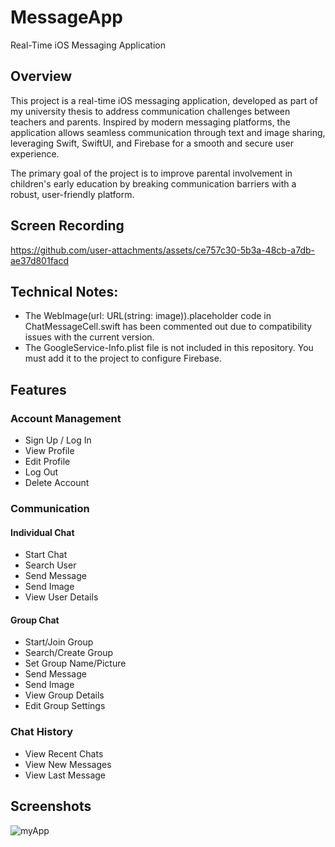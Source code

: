 # MessageApp
Real-Time iOS Messaging Application

## Overview
This project is a real-time iOS messaging application, developed as part of my university thesis to address communication challenges between teachers and parents. Inspired by modern messaging platforms, the application allows seamless communication through text and image sharing, leveraging Swift, SwiftUI, and Firebase for a smooth and secure user experience.

The primary goal of the project is to improve parental involvement in children's early education by breaking communication barriers with a robust, user-friendly platform.

## Screen Recording
https://github.com/user-attachments/assets/ce757c30-5b3a-48cb-a7db-ae37d801facd

## Technical Notes:
- The WebImage(url: URL(string: image)).placeholder code in ChatMessageCell.swift has been commented out due to compatibility issues with the current version.
- The GoogleService-Info.plist file is not included in this repository. You must add it to the project to configure Firebase.

## Features

### **Account Management**
- Sign Up / Log In
- View Profile
- Edit Profile
- Log Out
- Delete Account

### **Communication**
#### Individual Chat
- Start Chat
- Search User
- Send Message
- Send Image
- View User Details

#### Group Chat
- Start/Join Group
- Search/Create Group
- Set Group Name/Picture
- Send Message
- Send Image
- View Group Details
- Edit Group Settings

### **Chat History**
- View Recent Chats
- View New Messages
- View Last Message

## Screenshots

![myApp](https://github.com/user-attachments/assets/901c5d61-be36-4626-9a1a-4237e08731d7)




